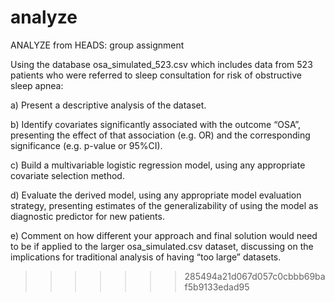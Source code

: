 # analyze
ANALYZE from HEADS: group assignment

Using the database osa_simulated_523.csv which includes data from 523 patients who were referred to sleep consultation for risk of obstructive sleep apnea:

a) Present a descriptive analysis of the dataset.

b) Identify covariates significantly associated with the outcome “OSA”, presenting the effect of that association (e.g. OR) and the corresponding significance (e.g. p-value or 95%CI).

c) Build a multivariable logistic regression model, using any appropriate covariate selection method.

d) Evaluate the derived model, using any appropriate model evaluation strategy, presenting estimates of the generalizability of using the model as diagnostic predictor for new patients.

e) Comment on how different your approach and final solution would need to be if applied to the larger osa_simulated.csv dataset, discussing on the implications for traditional analysis of having “too large” datasets.

>>>>>>> 285494a21d067d057c0cbbb69baf5b9133edad95

